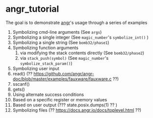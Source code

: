 # angr_tutorial
The goal is to demonstrate [angr](https://github.com/angr/angr)'s usage through a series of examples

1. Symbolizing cmd-line arguments (See `args`)
2. Symbolizing a single integer (See `magic_number`'s `symbolize_int()` )
2. Symbolizing a single string (See `bomb32/phase1`)
3. Symbolizing function arguments
    1. via modifying the stack contents directly (See `bomb32/phase2`)
    2. via `stack_push(symbol)` (See `magic_number`'s `symbolize_stack_param()`)
4. Symbolizing user input
  1. read() (?? https://github.com/angr/angr-doc/blob/master/examples/fauxware/fauxware.c ??)
  2. sscanf()
  3. gets()
5. Using alternate success conditions
  1. Based on a specific register or memory values
  2. Based on user output (??? state.posix.dumps(1) ?? )
6. Symbolizing files (?? https://docs.angr.io/docs/toplevel.html ??)
